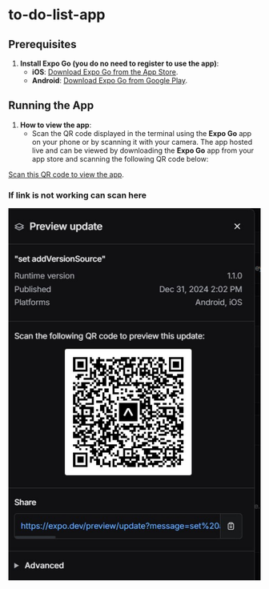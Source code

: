 # to-do-list-app

## Prerequisites

1. **Install Expo Go (you do no need to register to use the app)**:
   - **iOS**: [Download Expo Go from the App Store](https://apps.apple.com/us/app/expo-go/id982107779).
   - **Android**: [Download Expo Go from Google Play](https://play.google.com/store/apps/details?id=host.exp.exponent).

## Running the App

1. **How to view the app**:
   - Scan the QR code displayed in the terminal using the **Expo Go** app on your phone or by scanning it with your camera.
     The app hosted live and can be viewed by downloading the **Expo Go** app from your app store and scanning the following QR code below:

[Scan this QR code to view the app](https://expo.dev/preview/update?message=set%20addVersionSource&updateRuntimeVersion=1.1.0&createdAt=2024-12-31T01%3A02%3A09.239Z&slug=exp&projectId=ba97eb8d-f733-4ac9-b817-975a16122842&group=9b10e8b7-47f0-4483-a75c-bbc20d22645e).

### If link is not working can scan here

![QR code](./QRupdated.jpg)
